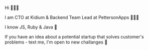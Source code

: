 Hi 🙋🏼‍♂️

I am CTO at Kidium & Backend Team Lead at PettersonApps 👨🏼‍💻

I know JS, Ruby & Java 🤔

If you have an idea about a potential startup that solves customer's problems - text me, I'm open to new challanges 🚀



